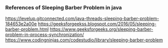 ### References of Sleeping Barber Problem in java

https://levelup.gitconnected.com/java-threads-sleeping-barber-problem-184653e2a00e
https://geeksforgeekss.blogspot.com/2016/05/sleeping-barber-problem.html
https://www.geeksforgeeks.org/sleeping-barber-problem-in-process-synchronization/
https://www.codingninjas.com/codestudio/library/sleeping-barber-problem
